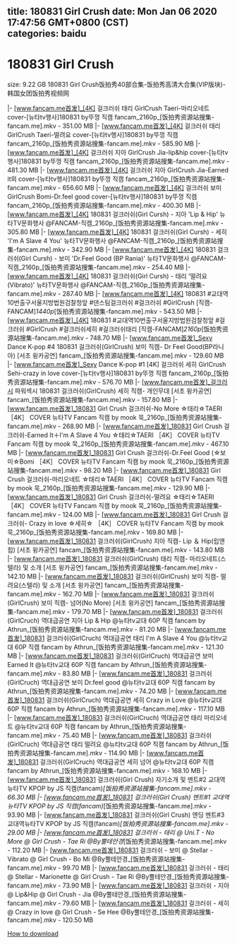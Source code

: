 
title: 180831 Girl Crush
date: Mon Jan 06 2020 17:47:56 GMT+0800 (CST)    
categories: baidu
---

# 180831 Girl Crush
size: 9.22 GB
 180831 Girl Crush饭拍秀40部合集-饭拍秀高清大合集(VIP版块)-韩国女团饭拍秀视频网
 
|- [www.fancam.me首发]_[4K] 걸크러쉬 태리 GirlCrush Taeri-마리오네트 cover-[뉴타tv행사]180831 by뚜껑 직캠 fancam_2160p_[饭拍秀资源站搜集-fancam.me].mkv - 351.00 MB
|- [www.fancam.me首发]_[4K] 걸크러쉬 태리 GirlCrush Taeri-떨려요 cover-[뉴타tv행사]180831 by뚜껑 직캠 fancam_2160p_[饭拍秀资源站搜集-fancam.me].mkv - 585.90 MB
|- [www.fancam.me首发]_[4K] 걸크러쉬 지아 GirlCrush Jia-lip&hip cover-[뉴타tv행사]180831 by뚜껑 직캠 fancam_2160p_[饭拍秀资源站搜集-fancam.me].mkv - 481.30 MB
|- [www.fancam.me首发]_[4K] 걸크러쉬 지아 GirlCrush Jia-Earned it외 cover-[뉴타tv행사]180831 by뚜껑 직캠 fancam_2160p_[饭拍秀资源站搜集-fancam.me].mkv - 656.60 MB
|- [www.fancam.me首发]_[4K] 걸크러쉬 보미 GirlCrush Bomi-Dr.feel good cover-[뉴타tv행사]180831 by뚜껑 직캠 fancam_2160p_[饭拍秀资源站搜集-fancam.me].mkv - 400.30 MB
|- [www.fancam.me首发]_[4K] 180831 걸크러쉬(Girl Cursh) - 지아 'Lip & Hip' 뉴타TV문화행사 @FANCAM-직캠_2160p_[饭拍秀资源站搜集-fancam.me].mkv - 305.80 MB
|- [www.fancam.me首发]_[4K] 180831 걸크러쉬(Girl Cursh) - 세히 'I'm A Slave 4 You' 뉴타TV문화행사 @FANCAM-직캠_2160p_[饭拍秀资源站搜集-fancam.me].mkv - 342.90 MB
|- [www.fancam.me首发]_[4K] 180831 걸크러쉬(Girl Cursh) - 보미 'Dr.Feel Good (BP Rania)' 뉴타TV문화행사 @FANCAM-직캠_2160p_[饭拍秀资源站搜集-fancam.me].mkv - 254.40 MB
|- [www.fancam.me首发]_[4K] 180831 걸크러쉬(Girl Cursh) - 태리 '떨려요 (Vibrato)' 뉴타TV문화행사 @FANCAM-직캠_2160p_[饭拍秀资源站搜集-fancam.me].mkv - 287.40 MB
|- [www.fancam.me首发]_[4K] 180831 #교대역10번출구서울지방법원검찰청앞 #댄스팀걸크러쉬 #걸크러쉬 #GirlCrush [직캠-FANCAM]_1440p_[饭拍秀资源站搜集-fancam.me].mkv - 543.50 MB
|- [www.fancam.me首发]_[4K] 180831 #교대역10번출구서울지방법원검찰청앞 #걸크러쉬 #GirlCrush #걸크러쉬세히 #걸크러쉬태리 [직캠-FANCAM]_2160p_[饭拍秀资源站搜集-fancam.me].mkv - 748.70 MB
|- [www.fancam.me首发]_Sexy Dance K-pop #4 180831 걸크러쉬(GirlCrush) 보미 직캠- Dr Feel Good(BP라니아) [서초 윙카공연] fancam_[饭拍秀资源站搜集-fancam.me].mkv - 129.60 MB
|- [www.fancam.me首发]_Sexy Dance K-pop #1 [4K] 걸크러쉬 세히 GirlCrush Sehi-crazy in love cover-[뉴타tv행사]180831 by뚜껑 직캠 fancam_2160p_[饭拍秀资源站搜集-fancam.me].mkv - 576.70 MB
|- [www.fancam.me首发]_걸크러시 파워섹시 180831 걸크러쉬(GirlCrush) 세히 직캠- 개인무대 [서초 윙카공연] fancam_[饭拍秀资源站搜集-fancam.me].mkv - 157.80 MB
|- [www.fancam.me首发]_180831 Girl Crush 걸크러쉬-No More ☆태리☆TAERI ［4K］ COVER 뉴타TV Fancam 직캠 by mook 묵_2160p_[饭拍秀资源站搜集-fancam.me].mkv - 268.90 MB
|- [www.fancam.me首发]_180831 Girl Crush 걸크러쉬-Earned It＋I'm A Slave 4 You ☆태리☆TAERI ［4K］ COVER 뉴타TV Fancam 직캠 by mook 묵_2160p_[饭拍秀资源站搜集-fancam.me].mkv - 467.10 MB
|- [www.fancam.me首发]_180831 Girl Crush 걸크러쉬-Dr.Feel Good (☆보미☆Bomi ［4K］ COVER 뉴타TV Fancam 직캠 by mook 묵_2160p_[饭拍秀资源站搜集-fancam.me].mkv - 98.20 MB
|- [www.fancam.me首发]_180831 Girl Crush 걸크러쉬-마리오네트 ☆태리☆TAERI ［4K］ COVER 뉴타TV Fancam 직캠 by mook 묵_2160p_[饭拍秀资源站搜集-fancam.me].mkv - 129.90 MB
|- [www.fancam.me首发]_180831 Girl Crush 걸크러쉬-떨려요 ☆태리☆TAERI ［4K］ COVER 뉴타TV Fancam 직캠 by mook 묵_2160p_[饭拍秀资源站搜集-fancam.me].mkv - 124.00 MB
|- [www.fancam.me首发]_180831 Girl Crush 걸크러쉬- Crazy in love ☆세히☆ ［4K］ COVER 뉴타TV Fancam 직캠 by mook 묵_2160p_[饭拍秀资源站搜集-fancam.me].mkv - 169.80 MB
|- [www.fancam.me首发]_180831 걸크러쉬(GirlCrush) 지아 직캠- Lip ＆ Hip(립앤힙) [서초 윙카공연] fancam_[饭拍秀资源站搜集-fancam.me].mkv - 143.80 MB
|- [www.fancam.me首发]_180831 걸크러쉬(GirlCrush) 태리 직캠- 마리오네트(스텔라) 및 소개 [서초 윙카공연] fancam_[饭拍秀资源站搜集-fancam.me].mkv - 142.10 MB
|- [www.fancam.me首发]_180831 걸크러쉬(GirlCrush) 보미 직캠- 떨려요(스텔라) 및 소개 [서초 윙카공연] fancam_[饭拍秀资源站搜集-fancam.me].mkv - 162.70 MB
|- [www.fancam.me首发]_180831 걸크러쉬(GirlCrush) 보미 직캠- 넘어(No More) [서초 윙카공연] fancam_[饭拍秀资源站搜集-fancam.me].mkv - 179.70 MB
|- [www.fancam.me首发]_180831 걸크러쉬(GirlCruch) 역대급공연 지아 Lip & Hip @뉴타tv교대 60P 직캠 fancam by Athrun_[饭拍秀资源站搜集-fancam.me].mkv - 81.20 MB
|- [www.fancam.me首发]_180831 걸크러쉬(GirlCruch) 역대급공연 태리 I'm A Slave 4 You @뉴타tv교대 60P 직캠 fancam by Athrun_[饭拍秀资源站搜集-fancam.me].mkv - 121.30 MB
|- [www.fancam.me首发]_180831 걸크러쉬(GirlCruch) 역대급공연 보미 Earned It @뉴타tv교대 60P 직캠 fancam by Athrun_[饭拍秀资源站搜集-fancam.me].mkv - 83.80 MB
|- [www.fancam.me首发]_180831 걸크러쉬(GirlCruch) 역대급공연 보미 Dr.feel good @뉴타tv교대 60P 직캠 fancam by Athrun_[饭拍秀资源站搜集-fancam.me].mkv - 74.20 MB
|- [www.fancam.me首发]_180831 걸크러쉬(GirlCruch) 역대급공연 세히 Crazy in Love @뉴타tv교대 60P 직캠 fancam by Athrun_[饭拍秀资源站搜集-fancam.me].mkv - 117.10 MB
|- [www.fancam.me首发]_180831 걸크러쉬(GirlCruch) 역대급공연 태리 마리오네트 @뉴타tv교대 60P 직캠 fancam by Athrun_[饭拍秀资源站搜集-fancam.me].mkv - 75.40 MB
|- [www.fancam.me首发]_180831 걸크러쉬(GirlCruch) 역대급공연 태리 떨려요 @뉴타tv교대 60P 직캠 fancam by Athrun_[饭拍秀资源站搜集-fancam.me].mkv - 114.90 MB
|- [www.fancam.me首发]_180831 걸크러쉬(GirlCruch) 역대급공연 세히 넘어 @뉴타tv교대 60P 직캠 fancam by Athrun_[饭拍秀资源站搜集-fancam.me].mkv - 168.10 MB
|- [www.fancam.me首发]_180831 걸크러쉬(Girl Crush) 자기소개 및 멘트#2 교대역뉴타TV KPOP by JS 직캠(fancam)_[饭拍秀资源站搜集-fancam.me].mkv - 66.30 MB
|- [www.fancam.me首发]_180831 걸크러쉬(Girl Crush) 멘트#1 교대역뉴타TV KPOP by JS 직캠(fancam)_[饭拍秀资源站搜集-fancam.me].mkv - 93.90 MB
|- [www.fancam.me首发]_180831 걸크러쉬(Girl Crush) 엔딩 멘트#3 교대역뉴타TV KPOP by JS 직캠(fancam)_[饭拍秀资源站搜集-fancam.me].mkv - 29.00 MB
|- [www.fancam.me首发]_180831 걸크러쉬 - 태리 @ Uni.T - No More @ Girl Crush - Tae Ri @By뿔테안경_[饭拍秀资源站搜集-fancam.me].mkv - 112.20 MB
|- [www.fancam.me首发]_180831 걸크러쉬 - 보미 @ Stellar - Vibrato @ Girl Crush - Bo Mi @By뿔테안경_[饭拍秀资源站搜集-fancam.me].mkv - 99.70 MB
|- [www.fancam.me首发]_180831 걸크러쉬 - 태리 @ Stellar - Marionette @ Girl Crush - Tae Ri @By뿔테안경_[饭拍秀资源站搜集-fancam.me].mkv - 73.90 MB
|- [www.fancam.me首发]_180831 걸크러쉬 - 지아 @ Lip&Hip @ Girl Crush - Jia @By뿔테안경_[饭拍秀资源站搜集-fancam.me].mkv - 79.60 MB
|- [www.fancam.me首发]_180831 걸크러쉬 - 세히 @ Crazy in love @ Girl Crush - Se Hee @By뿔테안경_[饭拍秀资源站搜集-fancam.me].mkv - 120.50 MB

[How to download](https://bpcam.bemobtrk.com/go/2ceec3aa-1ca2-46d6-b9ff-aaa5c184517c?jno=75)